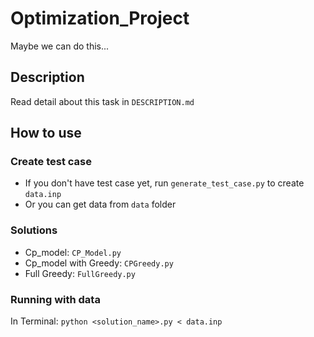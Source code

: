 # Optimization_Project

Maybe we can do this...

## Description  
Read detail about this task in `DESCRIPTION.md`

## How to use
### Create test case
+ If you don't have test case yet, run `generate_test_case.py` to create `data.inp`
+ Or you can get data from `data` folder

### Solutions
+ Cp_model: `CP_Model.py`
+ Cp_model with Greedy: `CPGreedy.py`
+ Full Greedy: `FullGreedy.py`

### Running with data
In Terminal: `python <solution_name>.py < data.inp`
